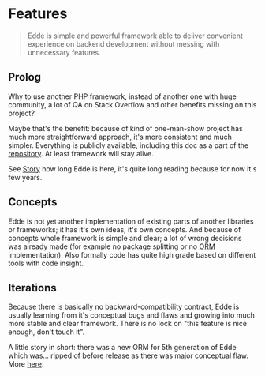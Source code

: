 # Features

> Edde is simple and powerful framework able to deliver convenient experience on backend development without messing with
unnecessary features. 

## Prolog

Why to use another PHP framework, instead of another one with huge community, a lot of QA on Stack Overflow and
other benefits missing on this project?

Maybe that's the benefit: because of kind of one-man-show project has much more straightforward approach, it's
more consistent and much simpler. Everything is publicly available, including this doc as a part of the
[repository](https://github.com/edde-framework/edde/tree/master/docs). At least framework will stay alive.

See [Story](/story) how long Edde is here, it's quite long reading because for now it's few years.

## Concepts

Edde is not yet another implementation of existing parts of another libraries or frameworks; it has it's own ideas,
it's own concepts. And because of concepts whole framework is simple and clear; a lot of wrong decisions was
already made (for example no package splitting or no [ORM](/edde/orm) implementation). Also formally code
has quite high grade based on different tools with code insight.

## Iterations

Because there is basically no backward-compatibility contract, Edde is usually learning from it's conceptual
bugs and flaws and growing into much more stable and clear framework. There is no lock on "this feature is 
nice enough, don't touch it".

A little story in short: there was a new ORM for 5th generation of Edde which was... ripped of before release
as there was major conceptual flaw. More [here](/edde/orm).
